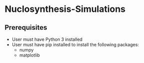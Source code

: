 # Nuclosynthesis-Simulations

## Prerequisites
- User must have Python 3 installed
- User must have pip installed to install the following packages:
    - numpy
    - matplotlib
    